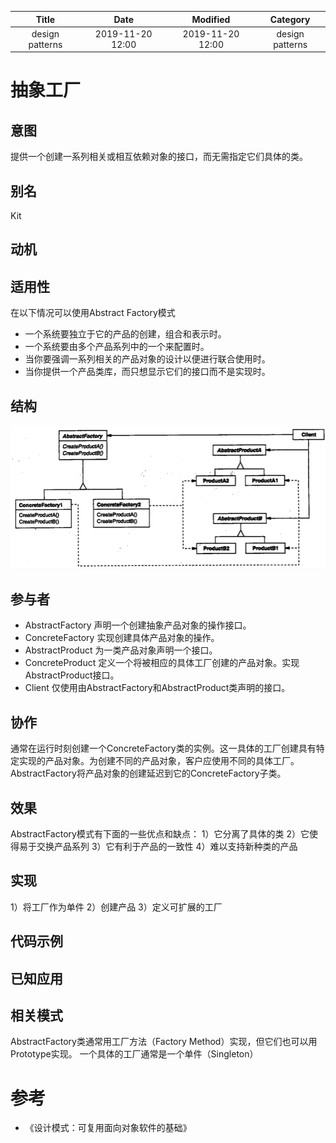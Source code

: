 | Title                | Date             | Modified         | Category          |
|:--------------------:|:----------------:|:----------------:|:-----------------:|
| design patterns      | 2019-11-20 12:00 | 2019-11-20 12:00 | design patterns   |



# 抽象工厂


## 意图
提供一个创建一系列相关或相互依赖对象的接口，而无需指定它们具体的类。

## 别名
Kit

## 动机

## 适用性
在以下情况可以使用Abstract Factory模式
- 一个系统要独立于它的产品的创建，组合和表示时。
- 一个系统要由多个产品系列中的一个来配置时。
- 当你要强调一系列相关的产品对象的设计以便进行联合使用时。
- 当你提供一个产品类库，而只想显示它们的接口而不是实现时。


## 结构
![](./images/abstract_factory.png)


## 参与者

- AbstractFactory 声明一个创建抽象产品对象的操作接口。
- ConcreteFactory 实现创建具体产品对象的操作。
- AbstractProduct 为一类产品对象声明一个接口。
- ConcreteProduct 定义一个将被相应的具体工厂创建的产品对象。实现AbstractProduct接口。
- Client 仅使用由AbstractFactory和AbstractProduct类声明的接口。


## 协作
通常在运行时刻创建一个ConcreteFactory类的实例。这一具体的工厂创建具有特定实现的产品对象。为创建不同的产品对象，客户应使用不同的具体工厂。
AbstractFactory将产品对象的创建延迟到它的ConcreteFactory子类。

## 效果
AbstractFactory模式有下面的一些优点和缺点：
1）它分离了具体的类
2）它使得易于交换产品系列
3）它有利于产品的一致性
4）难以支持新种类的产品



## 实现
1）将工厂作为单件
2）创建产品
3）定义可扩展的工厂


## 代码示例


## 已知应用


## 相关模式
AbstractFactory类通常用工厂方法（Factory Method）实现，但它们也可以用Prototype实现。
一个具体的工厂通常是一个单件（Singleton）





# 参考

- 《设计模式：可复用面向对象软件的基础》